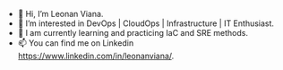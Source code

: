 - 👋 Hi, I’m Leonan Viana.
- 👀 I’m interested in DevOps | CloudOps | Infrastructure | IT Enthusiast.
- 🌱 I am currently learning and practicing IaC and SRE methods.
- 📫 You can find me on Linkedin https://www.linkedin.com/in/leonanviana/.

<!---
LeonanXablau/LeonanXablau is a ✨ special ✨ repository because its `README.md` (this file) appears on your GitHub profile.
You can click the Preview link to take a look at your changes.
--->
